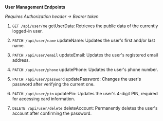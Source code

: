 **User Management Endpoints**


*Requires Authorization header -> Bearer token*


1. `GET /api/user/me`
    getUserData: Retrieves the public data of the currently logged-in user.

2. `PATCH /api/user/name`
    updateName: Updates the user's first and/or last name.

3. `PATCH /api/user/email`
    updateEmail: Updates the user's registered email address.

4. `PATCH /api/user/phone`
    updatePhone: Updates the user's phone number.

5. `PATCH /api/user/password`
    updatePassword: Changes the user's password after verifying the current one.

6. `PATCH /api/user/pin`
    updatePin: Updates the user's 4-digit PIN, required for accessing card information.

7. `DELETE /api/user/delete`
    deleteAccount: Permanently deletes the user's account after confirming the password.
